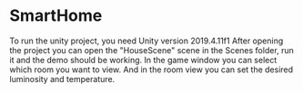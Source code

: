 # SmartHome

To run the unity project, you need Unity version 2019.4.11f1 
After opening the project you can open the "HouseScene" scene in the Scenes folder, run it and the demo should be working.
In the game window you can select which room you want to view.
And in the room view you can set the desired luminosity and temperature.